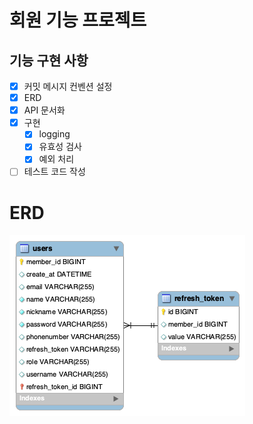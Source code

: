 # 회원 기능 프로젝트

## 기능 구현 사항

- [x] 커밋 메시지 컨벤션 설정
- [x] ERD
- [x] API 문서화
- [x] 구현
    - [x] logging
    - [x] 유효성 검사
    - [x] 예외 처리
- [ ] 테스트 코드 작성

# ERD 

![](src/main/resources/static/schema.png)
